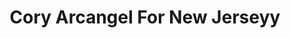 ---
ee_id: '2163'
site: '1'
type: '5'
title: Cory Arcangel For New Jerseyy
url: cory-arcangel-for-new-jerseyy
year: '2010'
venue: New Jerseyy & Tate Modern, London & "Cyberspace"
pitch: 'FYI: This was an entirely “virtual” show…... I re-resigned New Jerseyy’s website
  for their participation in No Soul For Sale at the Tate.,,​'
ps: "​Also possibly of interest, is this was the only participation of New Jerseyy
  in the fair. LOL."
imgs: new-jerseyy-2010-057-screen-shot-3-database-ih.jpg
things: "[96] [2010-057-cory-arcangel-for-new-jerseyy] 2010-057 Cory Arcangel for
  New Jerseyy"
layout: shows
---